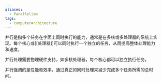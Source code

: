 ```yaml
---
aliases:
  - Parallelism
tags:
  - computerArchitecture
---
```


并行是指多个任务在字面上同时执行的能力，通常是在多核或多处理器的系统上实现。每个核心或[[处理器]]可以同时执行一个独立的任务，从而提高整体处理能力和速度。

并行处理需要物理硬件支持，如多核处理器，每个核心都可以独立执行任务。

并行强调的是性能和效率，通过真正的同时处理来减少完成多个任务所需的总时间。



